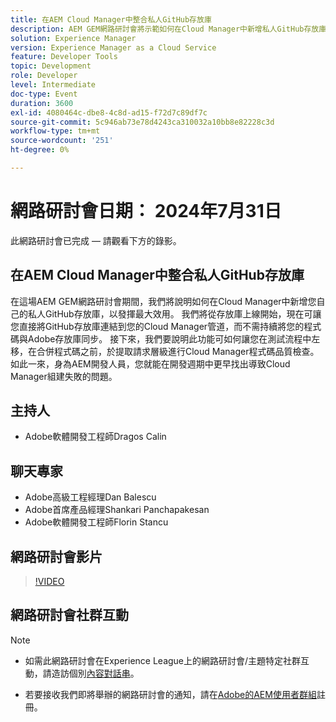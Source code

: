 ```yaml
---
title: 在AEM Cloud Manager中整合私人GitHub存放庫
description: AEM GEM網路研討會將示範如何在Cloud Manager中新增私人GitHub存放庫、將其直接連結至管道，以及按住Shift鍵測試，以在合併程式碼之前識別提取請求層級的問題。
solution: Experience Manager
version: Experience Manager as a Cloud Service
feature: Developer Tools
topic: Development
role: Developer
level: Intermediate
doc-type: Event
duration: 3600
exl-id: 4080464c-dbe8-4c8d-ad15-f72d7c89df7c
source-git-commit: 5c946ab73e78d4243ca310032a10bb8e82228c3d
workflow-type: tm+mt
source-wordcount: '251'
ht-degree: 0%

---
```


# 網路研討會日期： 2024年7月31日

此網路研討會已完成 — 請觀看下方的錄影。

## 在AEM Cloud Manager中整合私人GitHub存放庫

在這場AEM GEM網路研討會期間，我們將說明如何在Cloud Manager中新增您自己的私人GitHub存放庫，以發揮最大效用。 我們將從存放庫上線開始，現在可讓您直接將GitHub存放庫連結到您的Cloud Manager管道，而不需持續將您的程式碼與Adobe存放庫同步。 接下來，我們要說明此功能可如何讓您在測試流程中左移，在合併程式碼之前，於提取請求層級進行Cloud Manager程式碼品質檢查。 如此一來，身為AEM開發人員，您就能在開發週期中更早找出導致Cloud Manager組建失敗的問題。

## 主持人

* Adobe軟體開發工程師Dragos Calin

## 聊天專家

* Adobe高級工程經理Dan Balescu
* Adobe首席產品經理Shankari Panchapakesan
* Adobe軟體開發工程師Florin Stancu

## 網路研討會影片

>[!VIDEO](https://video.tv.adobe.com/v/3432350)

## 網路研討會社群互動

>[!NOTE]
>
>* 如需此網路研討會在Experience League上的網路研討會/主題特定社群互動，請造訪個別[內容對話串](https://adobe.ly/4f1jhMo)。
>
>* 若要接收我們即將舉辦的網路研討會的通知，請在[Adobe的AEM使用者群組](https://aem-augs.adobe.com/)註冊。
